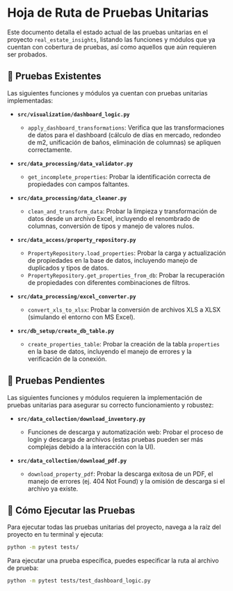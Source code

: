 # Hoja de Ruta de Pruebas Unitarias

Este documento detalla el estado actual de las pruebas unitarias en el proyecto `real_estate_insights`, listando las funciones y módulos que ya cuentan con cobertura de pruebas, así como aquellos que aún requieren ser probados.

## 🧪 Pruebas Existentes

Las siguientes funciones y módulos ya cuentan con pruebas unitarias implementadas:

*   **`src/visualization/dashboard_logic.py`**
    *   `apply_dashboard_transformations`: Verifica que las transformaciones de datos para el dashboard (cálculo de días en mercado, redondeo de m2, unificación de baños, eliminación de columnas) se apliquen correctamente.

*   **`src/data_processing/data_validator.py`**
    *   `get_incomplete_properties`: Probar la identificación correcta de propiedades con campos faltantes.

*   **`src/data_processing/data_cleaner.py`**
    *   `clean_and_transform_data`: Probar la limpieza y transformación de datos desde un archivo Excel, incluyendo el renombrado de columnas, conversión de tipos y manejo de valores nulos.

*   **`src/data_access/property_repository.py`**
    *   `PropertyRepository.load_properties`: Probar la carga y actualización de propiedades en la base de datos, incluyendo manejo de duplicados y tipos de datos.
    *   `PropertyRepository.get_properties_from_db`: Probar la recuperación de propiedades con diferentes combinaciones de filtros.

*   **`src/data_processing/excel_converter.py`**
    *   `convert_xls_to_xlsx`: Probar la conversión de archivos XLS a XLSX (simulando el entorno con MS Excel).

*   **`src/db_setup/create_db_table.py`**
    *   `create_properties_table`: Probar la creación de la tabla `properties` en la base de datos, incluyendo el manejo de errores y la verificación de la conexión.

## 📝 Pruebas Pendientes

Las siguientes funciones y módulos requieren la implementación de pruebas unitarias para asegurar su correcto funcionamiento y robustez:

*   **`src/data_collection/download_inventory.py`**
    *   Funciones de descarga y automatización web: Probar el proceso de login y descarga de archivos (estas pruebas pueden ser más complejas debido a la interacción con la UI).

*   **`src/data_collection/download_pdf.py`**
    *   `download_property_pdf`: Probar la descarga exitosa de un PDF, el manejo de errores (ej. 404 Not Found) y la omisión de descarga si el archivo ya existe.

## 🚀 Cómo Ejecutar las Pruebas

Para ejecutar todas las pruebas unitarias del proyecto, navega a la raíz del proyecto en tu terminal y ejecuta:

```bash
python -m pytest tests/
```

Para ejecutar una prueba específica, puedes especificar la ruta al archivo de prueba:

```bash
python -m pytest tests/test_dashboard_logic.py
```
